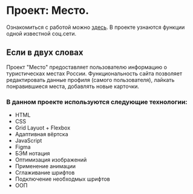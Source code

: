 # Проект: Место. 
Ознакомиться с работой можно [здесь](https://angelikusya.github.io/mesto/). 
В проекте узнаются функции одной известной соц.сети.

## Если в двух словах

Проект "Место" предоставляет пользователю информацию о туристическах местах России. Функциональность сайта позволяет редактировать данные профиля (самого пользователя), лайкать понравившиеся места, добавлять новые карточки.

### В данном проекте используются следующие технологии:
- HTML
- CSS
- Grid Layuot + Flexbox
- Адаптивная вёртска
- JavaScript
- Figma
- БЭМ нотация
- Оптимизация изображений
- Применение анимации 
- Сглаживание шрифтов
- Подключение необходмых шрифтов
- ООП


